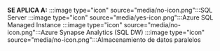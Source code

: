 <Token>**SE APLICA A:** :::image type="icon" source="media/no-icon.png":::SQL Server :::image type="icon" source="media/yes-icon.png":::Azure SQL Managed Instance :::image type="icon" source="media/no-icon.png":::Azure Synapse Analytics (SQL DW) :::image type="icon" source="media/no-icon.png":::Almacenamiento de datos paralelos</Token>

